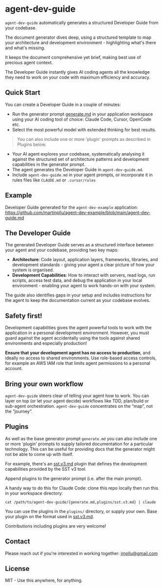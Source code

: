 # agent-dev-guide

`agent-dev-guide` automatically generates a structured Developer Guide from your codebase. 

The document generator dives deep, using a structured template to map your architecture and development environment - highlighting what's there and what's missing. 

It keeps the document comprehensive yet brief, making best use of precious agent context.

The Developer Guide instantly gives AI coding agents all the knowledge they need to work on your code with maximum efficiency and accuracy.

## Quick Start

You can create a Developer Guide in a couple of minutes:

- Run the generator prompt [generate.md](https://raw.githubusercontent.com/martinpllu/agent-dev-guide/refs/heads/main/generate.md) in your application workspace using your AI coding tool of choice: Claude Code, Cursor, OpenCode etc. 
- Select the most powerful model with extended thinking for best results.
> You can also include one or more 'plugin' prompts as described in Plugins below.
- Your AI agent explores your codebase, systematically analysing it against the structured set of architecture patterns and development capabilities in the generator prompt.
- The agent generates the Developer Guide in `agent-dev-guide.md`. 
- Include `agent-dev-guide.md` in your agent prompts, or incorporate it in rules files like `CLAUDE.md` or `.cursor/rules`

## Example

Developer Guide generated for the `agent-dev-example` application: https://github.com/martinpllu/agent-dev-example/blob/main/agent-dev-guide.md

## The Developer Guide

The generated Developer Guide serves as a structured interface between your agent and your codebase, providing two key maps:

- **Architecture**: Code layout, application layers, frameworks, libraries, and development standards - giving your agent a clear picture of how your system is organised.
- **Development Capabilities**: How to interact with servers, read logs, run scripts, access test data, and debug the application in your local environment - enabling your agent to work hands-on with your system.

The guide also identifies gaps in your setup and includes instructions for the agent to keep the documentation current as your codebase evolves.

## Safety first!

Development capabilities gives the agent powerful tools to work with the application in a personal development environment. However, you must guard against the agent accidentally using the tools against shared environments and especially production!

**Ensure that your development agent has no access to production**, and ideally no access to shared environments. Use role-based access controls, for example an AWS IAM role that limits agent permissions to a personal account.

## Bring your own workflow

`agent-dev-guide` steers clear of telling your agent how to work. You can layer on top (or let your agent decide) workflows like TDD, plan/build or sub-agent orchestration. `agent-dev-guide` concentrates on the “map”, not the “journey”. 

## Plugins

As well as the base generator prompt `generate.md` you can also include one or more 'plugin' prompts to supply tailored documentation for a particular technology. This can be useful for providing docs that the generator might not be able to come up with itself.

For example, there's an [sst.v3.md](plugins/sst.v3.md) plugin that defines the development capabilities provided by the SST v3 tool.

Append plugins to the generator prompt (i.e. after the main prompt). 

A handy way to do this for Claude Code: clone this repo locally then run this in your workspace directory:

```
cat /path/to/agent-dev-guide/{generate.md,plugins/sst.v3.md} | claude
```

You can use the plugins in the `plugins/` directory, or supply your own. Base your plugin on the format used in [sst.v3.md](plugins/sst.v3.md).

Contributions including plugins are very welcome!

## Contact

Please reach out if you're interested in working together: jmpllu@gmail.com

## License

MIT - Use this anywhere, for anything.

